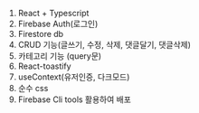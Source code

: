 1. React + Typescript
2. Firebase Auth(로그인)
3. Firestore db
4. CRUD 기능(글쓰기, 수정, 삭제, 댓글달기, 댓글삭제)
5. 카테고리 기능 (query문)
6. React-toastify
7. useContext(유저인증, 다크모드)
8. 순수 css
9. Firebase Cli tools 활용하여 배포
   
